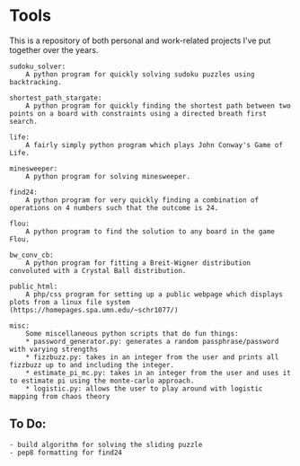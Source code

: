 # Tools

This is a repository of both personal and work-related projects I've put together over the years.

    
    sudoku_solver:
        A python program for quickly solving sudoku puzzles using backtracking.

    shortest_path_stargate:
        A python program for quickly finding the shortest path between two points on a board with constraints using a directed breath first search.

    life:
        A fairly simply python program which plays John Conway's Game of Life.

    minesweeper:
        A python program for solving minesweeper.

    find24:
        A python program for very quickly finding a combination of operations on 4 numbers such that the outcome is 24.

    flou:
        A python program to find the solution to any board in the game Flou.
    
    bw_conv_cb:
        A python program for fitting a Breit-Wigner distribution convoluted with a Crystal Ball distribution. 

    public_html:
        A php/css program for setting up a public webpage which displays plots from a linux file system (https://homepages.spa.umn.edu/~schr1077/)

    misc:
        Some miscellaneous python scripts that do fun things:
        * password_generator.py: generates a random passphrase/password with varying strengths
        * fizzbuzz.py: takes in an integer from the user and prints all fizzbuzz up to and including the integer. 
        * estimate_pi_mc.py: takes in an integer from the user and uses it to estimate pi using the monte-carlo approach.
        * logistic.py: allows the user to play around with logistic mapping from chaos theory

## To Do:

    - build algorithm for solving the sliding puzzle
    - pep8 formatting for find24
